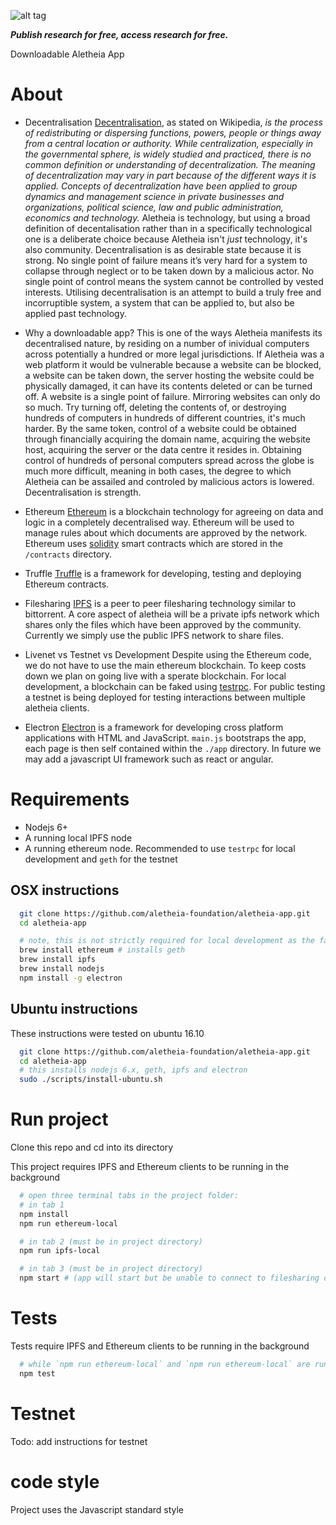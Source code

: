 ![alt tag](https://cloud.githubusercontent.com/assets/24201238/24583976/ced4c43e-179f-11e7-9c40-c0988c346f55.png)

_**Publish research for free, access research for free.**_

Downloadable Aletheia App

# About

* Decentralisation
[Decentralisation](https://en.wikipedia.org/wiki/Decentralization), as stated on Wikipedia, *is the process of redistributing or dispersing functions, powers, people or things away from a central location or authority. While centralization, especially in the governmental sphere, is widely studied and practiced, there is no common definition or understanding of decentralization. The meaning of decentralization may vary in part because of the different ways it is applied. Concepts of decentralization have been applied to group dynamics and management science in private businesses and organizations, political science, law and public administration, economics and technology.*
Aletheia is technology, but using a broad definition of decentalisation rather than in a specifically technological one is a deliberate choice because Aletheia isn't *just* technology, it's also community. Decentralisation is as desirable state because it is strong. No single point of failure means it’s very hard for a system to collapse through neglect or to be taken down by a malicious actor. No single point of control means the system cannot be controlled by vested interests. Utilising decentralisation is an attempt to build a truly free and incorruptible system, a system that can be applied to, but also be applied past technology.
* Why a downloadable app?
This is one of the ways Aletheia manifests its decentralised nature, by residing on a number of inividual computers across potentially a hundred or more legal jurisdictions. If Aletheia was a web platform it would be vulnerable because a website can be blocked, a website can be taken down, the server hosting the website could be physically damaged, it can have its contents deleted or can be turned off. A website is a single point of failure. Mirroring websites can only do so much. Try turning off, deleting the contents of, or destroying hundreds of computers in hundreds of different countries, it's much harder. By the same token, control of a website could be obtained through financially acquiring the domain name, acquiring the website host, acquiring the server or the data centre it resides in. Obtaining control of hundreds of personal computers spread across the globe is much more difficult, meaning in both cases, the degree to which Aletheia can be assailed and controled by malicious actors is lowered. Decentralisation is strength.
* Ethereum
[Ethereum](https://www.ethereum.org/) is a blockchain technology for agreeing on data and logic in a completely decentralised way. Ethereum will be used to manage rules about which documents are approved by the network. Ethereum uses [solidity](https://solidity.readthedocs.io/en/develop/) smart contracts which are stored in the `/contracts` directory.
* Truffle
[Truffle](http://truffleframework.com/) is a framework for developing, testing and deploying Ethereum contracts.
* Filesharing
[IPFS](https://ipfs.io/) is a peer to peer filesharing technology similar to bittorrent. A core aspect of aletheia will be a private ipfs network which shares only the files which have been approved by the community. Currently we simply use the public IPFS network to share files.

* Livenet vs Testnet vs Development
Despite using the Ethereum code, we do not have to use the main ethereum blockchain. To keep costs down we plan on going live with a sperate blockchain.
For local development, a blockchain can be faked using [testrpc](https://github.com/ethereumjs/testrpc). For public testing a testnet is being deployed for testing interactions between multiple aletheia clients.

* Electron
[Electron](https://electron.atom.io/) is a framework for developing cross platform applications with HTML and JavaScript. `main.js` bootstraps the app, each page is then self contained within the `./app` directory. In future we may add a javascript UI framework such as react or angular.

# Requirements

* Nodejs 6+
* A running local IPFS node
* A running ethereum node. Recommended to use `testrpc` for local development and `geth` for the testnet

## OSX instructions
```bash
  git clone https://github.com/aletheia-foundation/aletheia-app.git
  cd aletheia-app

  # note, this is not strictly required for local development as the fake ethereum client `testrpc` can be used.
  brew install ethereum # installs geth
  brew install ipfs
  brew install nodejs
  npm install -g electron

```

## Ubuntu instructions

These instructions were tested on ubuntu 16.10

```bash
  git clone https://github.com/aletheia-foundation/aletheia-app.git
  cd aletheia-app
  # this installs nodejs 6.x, geth, ipfs and electron
  sudo ./scripts/install-ubuntu.sh
```

# Run project

Clone this repo and cd into its directory

This project requires IPFS and Ethereum clients to be running in the background

```bash
  # open three terminal tabs in the project folder:
  # in tab 1
  npm install
  npm run ethereum-local

  # in tab 2 (must be in project directory)
  npm run ipfs-local

  # in tab 3 (must be in project directory)
  npm start # (app will start but be unable to connect to filesharing or blockchain)
```

# Tests
Tests require IPFS and Ethereum clients to be running in the background
```bash
  # while `npm run ethereum-local` and `npm run ethereum-local` are running in two other tabs:
  npm test
```

# Testnet
Todo: add instructions for testnet

# code style
Project uses the Javascript standard style
